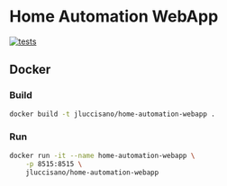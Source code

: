 # Home Automation WebApp

[![tests][tests]][tests-url]

## Docker

### Build

```bash
docker build -t jluccisano/home-automation-webapp .
```

### Run

```bash
docker run -it --name home-automation-webapp \
    -p 8515:8515 \
    jluccisano/home-automation-webapp
```

[tests]: http://img.shields.io/travis/jluccisano/home-automation-webapp.svg
[tests-url]: https://travis-ci.org/jluccisano/home-automation-webapp
